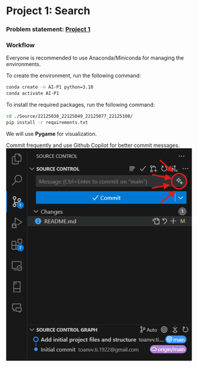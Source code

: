 # Project 1: Search

### Problem statement: [Project 1](Project%201%20-%20Search.pdf)
### Workflow

Everyone is recommended to use Anaconda/Miniconda for managing the environments.

To create the environment, run the following command:
```bash
conda create -n AI-P1 python=3.10
conda activate AI-P1
```

To install the required packages, run the following command:
```bash
cd ./Source/22125038_22125049_22125077_22125108/
pip install -r requirements.txt
```

We will use **Pygame** for visualization.

Commit frequently and use Github Copilot for better commit messages.
![Copilot commit suggestion](Copilot%20commit%20suggestion.png)
